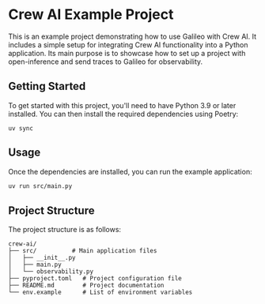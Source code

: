 # Crew AI Example Project

This is an example project demonstrating how to use Galileo with Crew AI. It includes a simple setup for integrating Crew AI functionality into a Python application.
Its main purpose is to showcase how to set up a project with open-inference and send traces to Galileo for observability.

## Getting Started

To get started with this project, you'll need to have Python 3.9 or later installed. You can then install the required dependencies using Poetry:

```sync
uv sync
```

## Usage

Once the dependencies are installed, you can run the example application:

```bash
uv run src/main.py
```

## Project Structure

The project structure is as follows:

```folder
crew-ai/
├── src/          # Main application files
│   ├── __init__.py
│   ├── main.py
│   └── observability.py
├── pyproject.toml   # Project configuration file
├── README.md        # Project documentation
└── env.example      # List of environment variables
```
